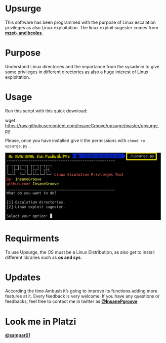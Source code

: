 # Upsurge

This software has been programmed with the purpose of Linux escalation privileges as also Linux exploitation. The linux exploit sugester comes from [**mzet- and bcoles**](https://github.com/mzet-/linux-exploit-suggester). 


# Purpose

Understand Linux directories and the importance from the sysadmin to give some privileges in different directories as also a huge interest of Linux exploitation. 

# Usage

Run this script with this quick download:


wget https://raw.githubusercontent.com/InsaneGroove/upsurge/master/upsurge.py



Please, once you have installed give it the permissions with ```chmod +x upsurge.py ```.

![](pic/upsurge.png)

# Requirments

To use Upsurge, the OS must be a Linux Distribution, as also get to install different libraries such as **os and sys**.

# Updates

According the time Ambush it’s going to improve its functions adding more features at it. Every feedback is very welcome.
If you have any questions or feedbacks, feel free to contact me in twitter as [**@InsanePgroove**](https://twitter.com/insanePgroove)

# Look me in Platzi

[**@sampar01**](https://platzi.com/@sampar01)
